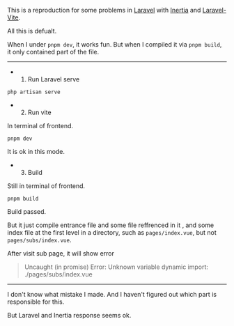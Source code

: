 This is a reproduction for some problems in [Laravel](https://laravel.com) with [Inertia](https://inertiajs.com) and [Laravel-Vite](https://laravel-vite.innocenzi.dev).

All this is defualt.

When I under `pnpm dev`, it works fun. But when I compiled it via `pnpm build`, it only contained part of the file.

---

-   1. Run Laravel serve

```
php artisan serve
```

-   2. Run vite

In terminal of frontend.

```
pnpm dev
```

It is ok in this mode.

-   3. Build

Still in terminal of frontend.

```
pnpm build
```

Build passed.

But it just compile entrance file and some file reffrenced in it , and some index file at the first level in a directory, such as `pages/index.vue`, but not `pages/subs/index.vue`.

After visit sub page, it will show error

> Uncaught (in promise) Error: Unknown variable dynamic import: ./pages/subs/index.vue

---

I don't know what mistake I made. And I haven't figured out which part is responsible for this.

But Laravel and Inertia response seems ok.
